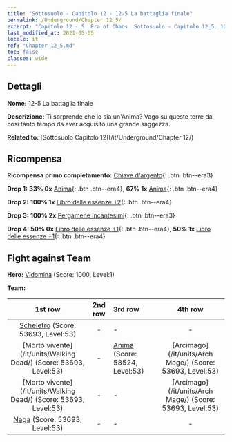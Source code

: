 ```yaml
---
title: "Sottosuolo - Capitolo 12 - 12-5 La battaglia finale"
permalink: /Underground/Chapter 12_5/
excerpt: "Capitolo 12 - 5. Era of Chaos  Sottosuolo - Capitolo 12_5. 12-5 La battaglia finale"
last_modified_at: 2021-05-05
locale: it
ref: "Chapter 12_5.md"
toc: false
classes: wide
---
```


## Dettagli

 **Nome:** 12-5 La battaglia finale

 **Descrizione:** Ti sorprende che io sia un'Anima? Vago su queste terre da così tanto tempo da aver acquisito una grande saggezza.

 **Related to:** [Sottosuolo Capitolo 12](/it/Underground/Chapter 12/)

## Ricompensa

 **Ricompensa primo completamento:** [Chiave d'argento](/ItemsIT/con_693/){: .btn .btn--era3}

 **Drop 1:** **33% 0x** [Anima](/ItemsIT/unt_210/){: .btn .btn--era4}, **67% 1x** [Anima](/ItemsIT/unt_210/){: .btn .btn--era4}

 **Drop 2:** **100% 1x** [Libro delle essenze +2](/ItemsIT/mat_53/){: .btn .btn--era4}

 **Drop 3:** **100% 2x** [Pergamene incantesimi](/ItemsIT/con_694/){: .btn .btn--era3}

 **Drop 4:** **50% 0x** [Libro delle essenze +1](/ItemsIT/mat_46/){: .btn .btn--era4}, **50% 1x** [Libro delle essenze +1](/ItemsIT/mat_46/){: .btn .btn--era4}


## Fight against Team
 **Hero:** [Vidomina](/it/heroes/Vidomina/) (Score: 1000, Level:1)

 **Team:**


  | 1st row | 2nd row | 3rd row | 4th row |
  |:----:|:----:|:----|:----:|
  | [Scheletro](/it/units/Skeleton/) (Score: 53693, Level:53)  | - | - | - |
  | [Morto vivente](/it/units/Walking Dead/) (Score: 53693, Level:53)  | - | [Anima](/it/units/Wight/) (Score: 58524, Level:53)  | [Arcimago](/it/units/Arch Mage/) (Score: 53693, Level:53)  |
  | [Morto vivente](/it/units/Walking Dead/) (Score: 53693, Level:53)  | - | - | [Arcimago](/it/units/Arch Mage/) (Score: 53693, Level:53)  |
  | [Naga](/it/units/Naga/) (Score: 53693, Level:53)  | - | - | - |


